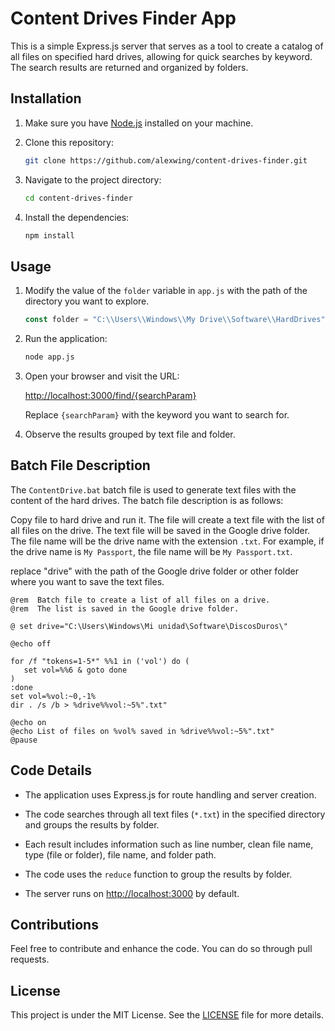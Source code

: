 # Content Drives Finder App

This is a simple Express.js server that serves as a tool to create a catalog of all files on specified hard drives, allowing for quick searches by keyword. The search results are returned and organized by folders.

## Installation

1. Make sure you have [Node.js](https://nodejs.org/) installed on your machine.

2. Clone this repository:

   ```bash
   git clone https://github.com/alexwing/content-drives-finder.git
   ```

3. Navigate to the project directory:

   ```bash
   cd content-drives-finder
   ```

4. Install the dependencies:

   ```bash
   npm install
   ```

## Usage

1. Modify the value of the `folder` variable in `app.js` with the path of the directory you want to explore.

   ```javascript
   const folder = "C:\\Users\\Windows\\My Drive\\Software\\HardDrives";
   ```

2. Run the application:

   ```bash
   node app.js
   ```

3. Open your browser and visit the URL:

   [http://localhost:3000/find/{searchParam}](http://localhost:3000/find/{searchParam})

   Replace `{searchParam}` with the keyword you want to search for.

4. Observe the results grouped by text file and folder.

## Batch File Description

The `ContentDrive.bat` batch file is used to generate text files with the content of the hard drives. The batch file description is as follows:

Copy file to hard drive and run it. The file will create a text file with the list of all files on the drive. The text file will be saved in the Google drive folder. The file name will be the drive name with the extension `.txt`. For example, if the drive name is `My Passport`, the file name will be `My Passport.txt`.

replace "drive" with the path of the Google drive folder or other folder where you want to save the text files.

```batch
@rem  Batch file to create a list of all files on a drive. 
@rem  The list is saved in the Google drive folder.

@ set drive="C:\Users\Windows\Mi unidad\Software\DiscosDuros\"

@echo off

for /f "tokens=1-5*" %%1 in ('vol') do (
   set vol=%%6 & goto done
)
:done
set vol=%vol:~0,-1%
dir . /s /b > %drive%%vol:~5%".txt" 

@echo on
@echo List of files on %vol% saved in %drive%%vol:~5%".txt"
@pause
```

## Code Details

- The application uses Express.js for route handling and server creation.

- The code searches through all text files (`*.txt`) in the specified directory and groups the results by folder.

- Each result includes information such as line number, clean file name, type (file or folder), file name, and folder path.

- The code uses the `reduce` function to group the results by folder.

- The server runs on [http://localhost:3000](http://localhost:3000) by default.

## Contributions

Feel free to contribute and enhance the code. You can do so through pull requests.

## License

This project is under the MIT License. See the [LICENSE](LICENSE) file for more details.
